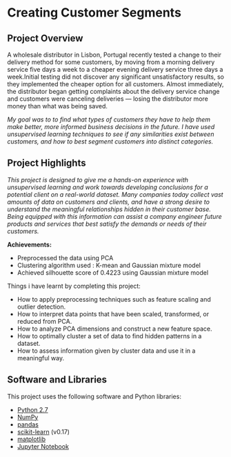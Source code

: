 # Creating Customer Segments

## Project Overview


A wholesale distributor in Lisbon, Portugal  recently tested a change to their delivery method for some customers, by moving from a morning delivery service five days a week to a cheaper evening delivery service three days a week.Initial testing did not discover any significant unsatisfactory results, so they implemented the cheaper option for all customers. Almost immediately, the distributor began getting complaints about the delivery service change and customers were canceling deliveries — losing the distributor more money than what was being saved. 

*My goal was to  to find what types of customers they have to help them make better, more informed business decisions in the future. I have used unsupervised learning techniques to see if any similarities exist between customers, and how to best segment customers into distinct categories.*

## Project Highlights
*This project is designed to give me a hands-on experience with unsupervised learning and work towards developing conclusions for a potential client on a real-world dataset. Many companies today collect vast amounts of data on customers and clients, and have a strong desire to understand the meaningful relationships hidden in their customer base. Being equipped with this information can assist a company engineer future products and services that best satisfy the demands or needs of their customers.*

**Achievements:**
* Preprocessed the data using PCA
* Clustering algorithm used : K-mean and Gaussian mixture model
* Achieved silhouette score of 0.4223 using Gaussian mixture model

Things i have learnt by completing this project:
* How to apply preprocessing techniques such as feature scaling and outlier detection.
* How to interpret data points that have been scaled, transformed, or reduced from PCA.
* How to analyze PCA dimensions and construct a new feature space.
* How to optimally cluster a set of data to find hidden patterns in a dataset.
* How to assess information given by cluster data and use it in a meaningful way.

## Software and Libraries
This project uses the following software and Python libraries:

* [Python 2.7](https://www.python.org/download/releases/2.7/)
* [NumPy](http://www.numpy.org/)
* [pandas](http://pandas.pydata.org/)
* [scikit-learn](http://scikit-learn.org/0.17/install.html) (v0.17)
* [matplotlib](http://matplotlib.org/)
* [Jupyter Notebook](http://ipython.org/notebook.html)

